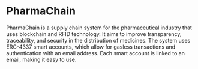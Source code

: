 # PharmaChain

PharmaChain is a supply chain system for the pharmaceutical industry that uses blockchain and RFID technology. It aims to improve transparency, traceability, and security in the distribution of medicines. The system uses ERC-4337 smart accounts, which allow for gasless transactions and authentication with an email address. Each smart account is linked to an email, making it easy to use.
